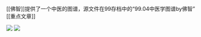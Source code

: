 [[佛智]]提供了一个中医的图谱，源文件在99存档中的“99.04中医学图谱by佛智”
[[重点文章]]

![](https://gitee.com/cyddgi/picture-store/raw/master/img/20201116185114.png)
![](https://gitee.com/cyddgi/picture-store/raw/master/img/20201116185128.png)

